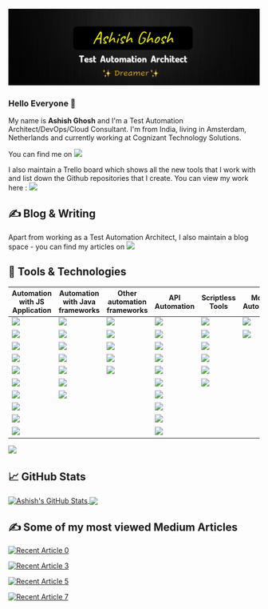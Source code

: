 ![Header](https://raw.githubusercontent.com/ghoshasish99/ghoshasish99/main/header.png)

### Hello Everyone 👋

My name is **Ashish Ghosh** and I'm a Test Automation Architect/DevOps/Cloud Consultant. 
I'm from India, living in Amsterdam, Netherlands and currently working at Cognizant Technology Solutions.

You can find me on [![](https://img.shields.io/badge/LinkedIn-blue)](https://www.linkedin.com/in/ashish-ghosh/)

I also maintain a Trello board which shows all the new tools that I work with and list down the Github repositories that I create. You can view my work here :
[![](https://img.shields.io/badge/Trello-Board-blueviolet)](https://trello.com/b/dZVAeTeE/ashish-ghosh) 

## &#x270d; Blog & Writing

Apart from working as a Test Automation Architect, I also maintain a blog space - you can find my articles on [![](https://img.shields.io/badge/Medium-Blogs-orange)](https://medium.com/@ghoshasish99)

## 🔧 Tools & Technologies

Automation with JS Application|Automation with Java frameworks|Other automation frameworks|API Automation|Scriptless Tools|Mobile Automation|Service Virtualization
----|----|----|----|----|----|----
![](https://img.shields.io/badge/Playwright-CucumberJS-informational?style=flat&color=2bbc8a)|![](https://img.shields.io/badge/Selenium-Cucumber-informational?style=flat&color=blue)|![](https://img.shields.io/badge/Selenium-Specflow-informational?style=flat&color=blueviolet)|[![](https://img.shields.io/badge/RestAssured-Serenity-informational?style=flat&color=blue)](https://github.com/ghoshasish99/SerenityRestAssured)|![](https://img.shields.io/badge/Katalon-informational?style=flat&color=yellowgreen)|![](https://img.shields.io/badge/Appium-Java-informational?style=flat&color=blue)|![](https://img.shields.io/badge/Wiremock-Java-informational?style=flat&color=blue)
![](https://img.shields.io/badge/Playwright-Folio-informational?style=flat&color=2bbc8a)|![](https://img.shields.io/badge/Selenium-Serenity-informational?style=flat&color=blue)|![](https://img.shields.io/badge/Playwright-Specflow-informational?style=flat&color=blueviolet)|![](https://img.shields.io/badge/SoapUI-informational?style=flat&color=yellowgreen)|![](https://img.shields.io/badge/Ranorex-informational?style=flat&color=yellowgreen)|![](https://img.shields.io/badge/Espresso-Java-informational?style=flat&color=blue)|[![](https://img.shields.io/badge/JsonServer-JS-informational?style=flat&color=2bbc8a)](https://github.com/ghoshasish99/JsonServer)
![](https://img.shields.io/badge/Puppeteer-CucumberJS-informational?style=flat&color=2bbc8a)|![](https://img.shields.io/badge/Selenium-Jbehave-informational?style=flat&color=blue)|![](https://img.shields.io/badge/Watir-Ruby-informational?style=flat&color=red)|![](https://img.shields.io/badge/Karate-Cucumber-informational?style=flat&color=blue)|![](https://img.shields.io/badge/TestComplete-informational?style=flat&color=yellowgreen)|
![](https://img.shields.io/badge/Puppeteer-Jest-informational?style=flat&color=2bbc8a)|![](https://img.shields.io/badge/Jbehave-Serenity-informational?style=flat&color=blue)|![](https://img.shields.io/badge/Selenium-Robot-informational?style=flat&color=yellow)|![](https://img.shields.io/badge/RestSharp-Specflow-informational?style=flat&color=blueviolet)|![](https://img.shields.io/badge/CITS-informational?style=flat&color=yellowgreen)|
![](https://img.shields.io/badge/Cypress-CucumberJS-informational?style=flat&color=2bbc8a)|![](https://img.shields.io/badge/Playwright-Cucumber-informational?style=flat&color=blue)|![](https://img.shields.io/badge/Playwright-Robot-informational?style=flat&color=yellow)|![](https://img.shields.io/badge/Gatling-Scala-informational?style=flat&color=ff69b4)|![](https://img.shields.io/badge/TestProject-informational?style=flat&color=yellowgreen)
![](https://img.shields.io/badge/Cypress-Mocha-informational?style=flat&color=2bbc8a)|![](https://img.shields.io/badge/Java-Galen-informational?style=flat&color=blue)||![](https://img.shields.io/badge/RequestModule-Mocha-informational?style=flat&color=2bbc8a)|![](https://img.shields.io/badge/Tosca-informational?style=flat&color=yellowgreen)
![](https://img.shields.io/badge/Protractor-Jasmine-informational?style=flat&color=2bbc8a)|![](https://img.shields.io/badge/Java-Applitools-informational?style=flat&color=blue)||[![](https://img.shields.io/badge/Postman-Newman-informational?style=flat&color=yellowgreen)](https://github.com/ghoshasish99/Postman-Newman)
![](https://img.shields.io/badge/WebDriverIO-Mocha-informational?style=flat&color=2bbc8a)|||![](https://img.shields.io/badge/JMeter-Java-informational?style=flat&color=blue)|
![](https://img.shields.io/badge/NighwatchJS-BDD-informational?style=flat&color=2bbc8a)|||![](https://img.shields.io/badge/CitrusFramework-Java-informational?style=flat&color=blue)
![](https://img.shields.io/badge/TestCafe-BDD-informational?style=flat&color=2bbc8a)|||[![](https://img.shields.io/badge/RequestModule-Pytest-informational?style=flat&color=yellow)](https://github.com/ghoshasish99/API-Testing-Pytest)
[![](https://img.shields.io/badge/Taiko-Gauge-informational?style=flat&color=2bbc8a)](https://github.com/ghoshasish99/Taiko-Gauge)

## &#x1f4c8; GitHub Stats

<a href="https://github.com/ghoshasish99/ghoshasish99">
  <img align="center" src="https://github-readme-stats.vercel.app/api?username=ghoshasish99&show_icons=true&theme=merko" alt="Ashish's GitHub Stats" />
</a>

<a href="https://github.com/ghoshasish99/ghoshasish99">
  <img align="center" src="https://github-readme-stats.vercel.app/api/top-langs/?username=ghoshasish99&layout=compact" />
</a>

## &#x270d; Some of my most viewed Medium Articles 


<a target="_blank" href="https://github-readme-medium-recent-article.vercel.app/medium/@ghoshasish99/0"><img src="https://github-readme-medium-recent-article.vercel.app/medium/@ghoshasish99/0" alt="Recent Article 0"> 
  
<a target="_blank" href="https://github-readme-medium-recent-article.vercel.app/medium/@ghoshasish99/3"><img src="https://github-readme-medium-recent-article.vercel.app/medium/@ghoshasish99/3" alt="Recent Article 3"> 
  
<a target="_blank" href="https://github-readme-medium-recent-article.vercel.app/medium/@ghoshasish99/5"><img src="https://github-readme-medium-recent-article.vercel.app/medium/@ghoshasish99/5" alt="Recent Article 5">  
  
<a target="_blank" href="https://github-readme-medium-recent-article.vercel.app/medium/@ghoshasish99/7"><img src="https://github-readme-medium-recent-article.vercel.app/medium/@ghoshasish99/7" alt="Recent Article 7">    
  
<!-- icons without padding -->
[1.1]: https://raw.githubusercontent.com/ghoshasish99/ghoshasish99/main/linkedin.png (LinkedIn icon without padding)
<!-- links to your social media accounts -->
[1]: https://www.linkedin.com/in/ashish-ghosh/
